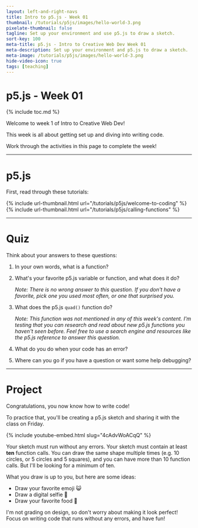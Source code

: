 ```yaml
---
layout: left-and-right-navs
title: Intro to p5.js - Week 01
thumbnail: /tutorials/p5js/images/hello-world-3.png
pixelate-thumbnail: false
tagline: Set up your environment and use p5.js to draw a sketch.
sort-key: 100
meta-title: p5.js - Intro to Creative Web Dev Week 01
meta-description: Set up your environment and p5.js to draw a sketch.
meta-image: /tutorials/p5js/images/hello-world-3.png
hide-video-icon: true
tags: [teaching]
---
```


# p5.js - Week 01

{% include toc.md %}

Welcome to week 1 of Intro to Creative Web Dev!

This week is all about getting set up and diving into writing code.

Work through the activities in this page to complete the week!

---

# p5.js

First, read through these tutorials:

{% include url-thumbnail.html url="/tutorials/p5js/welcome-to-coding" %}
{% include url-thumbnail.html url="/tutorials/p5js/calling-functions" %}

---

# Quiz

Think about your answers to these questions:

1. In your own words, what is a function?
2. What's your favorite p5.js variable or function, and what does it do?

   *Note: There is no wrong answer to this question. If you don't have a favorite, pick one you used most often, or one that surprised you.*
3. What does the p5.js `quad()` function do?

   *Note: This function was not mentioned in any of this week's content. I'm testing that you can research and read about new p5.js functions you haven't seen before. Feel free to use a search engine and resources like the p5.js reference to answer this question.*
4. What do you do when your code has an error?
5. Where can you go if you have a question or want some help debugging?

---

# Project

Congratulations, you now know how to write code!

To practice that, you'll be creating a p5.js sketch and sharing it with the class on Friday.

{% include youtube-embed.html slug="4cAdvWoACqQ" %}

Your sketch must run without any errors. Your sketch must contain at least **ten** function calls. You can draw the same shape multiple times (e.g. 10 circles, or 5 circles and 5 squares), and you can have more than 10 function calls. But I'll be looking for a minimum of ten.

What you draw is up to you, but here are some ideas:

- Draw your favorite emoji 😺
- Draw a digital selfie 🤳
- Draw your favorite food 🥪

I'm not grading on design, so don't worry about making it look perfect! Focus on writing code that runs without any errors, and have fun!
